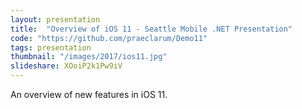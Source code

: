```yaml
---
layout: presentation
title:  "Overview of iOS 11 - Seattle Mobile .NET Presentation"
code: "https://github.com/praeclarum/Demo11"
tags: presentation
thumbnail: "/images/2017/ios11.jpg"
slideshare: XOoiP2k1Pw9iV
---
```


An overview of new features in iOS 11.
